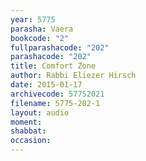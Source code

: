 ```yaml
---
year: 5775
parasha: Vaera
bookcode: "2"
fullparashacode: "202"
parashacode: "202"
title: Comfort Zone
author: Rabbi Eliezer Hirsch
date: 2015-01-17
archivecode: 57752021
filename: 5775-202-1
layout: audio
moment: 
shabbat: 
occasion: 
---
```


